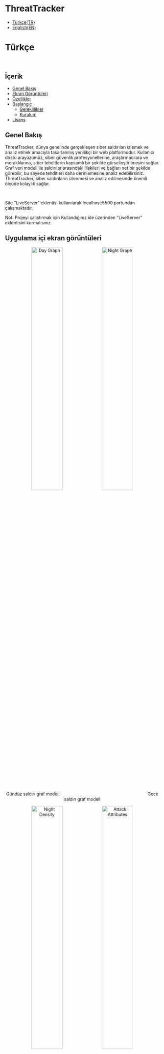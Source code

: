 # ThreatTracker

- [Türkçe(TR)](#türkçe)
- [English(EN)](#english)


# Türkçe
<br>

## İçerik

- [Genel Bakış](#genel-bakış)
- [Ekran Görüntüleri](#uygulama-içi-ekran-görüntüleri)
- [Özellikler](#özellikler)
- [Başlangıç](#başlangıç)
  - [Gereklilikler](#gereklilikler)
  - [Kurulum](#kurulum)
- [Lisans](#lisans)

## Genel Bakış

ThreatTracker, dünya genelinde gerçekleşen siber saldırıları izlemek ve analiz etmek amacıyla tasarlanmış yenilikçi bir web platformudur. Kullanıcı dostu arayüzümüz, siber güvenlik profesyonellerine, araştırmacılara ve meraklılarına, siber tehditlerin kapsamlı bir şekilde görselleştirilmesini sağlar. Graf veri modeli ile saldırılar arasındaki ilişkileri ve bağları net bir şekilde görebilir, bu sayede tehditleri daha derinlemesine analiz edebilirsiniz. ThreatTracker, siber saldırıların izlenmesi ve analiz edilmesinde önemli ölçüde kolaylık sağlar.

<br>

Site "LiveServer" eklentisi kullanılarak localhost:5500 portundan çalışmaktadır.

Not: Projeyi çalıştırmak için Kullandığınız ide üzerinden "LiveServer" eklentisini kurmalısınız.

## Uygulama içi ekran görüntüleri


<p align="center">
  <img src="previews/day_graph.png" alt="Day Graph" width="45%">
  <img src="previews/night_graph.png" alt="Night Graph" width="45%">
</p>
<p align="center">
  Gündüz saldırı graf modeli
  &emsp;&emsp;&emsp;&emsp;&emsp;&emsp;&emsp;&emsp;&emsp;&emsp;&emsp;&emsp;&emsp;&emsp;&emsp;&emsp;&emsp;&emsp;&emsp;&emsp;
  Gece saldırı graf modeli
</p>
<p align="center">
  <img src="previews/night_density.png" alt="Night Density" width="45%">
  <img src="previews/attack_attiributes.png" alt="Attack Attributes" width="45%">
</p>
<p align="center">
  Saldırı yoğunluk grafiği
  &emsp;&emsp;&emsp;&emsp;&emsp;&emsp;&emsp;&emsp;&emsp;&emsp;&emsp;&emsp;&emsp;&emsp;&emsp;&emsp;&emsp;&emsp;&emsp;&emsp;
  Saldırı detayları
</p>
<p align="center">
  <img src="previews/dictionary.png" alt="Dictionary" width="45%">
</p>
<p align="center">
  Saldırı sözlüğü
</p>

## Özellikler

### Detaylı Harita Görselleştirmesi:

Dünyanın dört bir yanındaki siber saldırılar detaylı olarak interaktif bir harita üzerinde gösterilir. Kullanıcılar, belirli bölgelerdeki saldırı yoğunluğunu ve kaynaklarını izleyebilir.

### Çeşitli Grafikler ve İstatistikler:

Saldırıların hacmi, türü, kaynak ve hedef ülkeler gibi birçok bilgiyi görselleştiren kapsamlı grafikler. Saldırıların zaman içindeki dağılımını ve trendlerini izleme imkanı.

### Graf Veri Modeli ile Görselleştirme:

Siber saldırıların karmaşık ilişkilerini ve bağlantılarını anlamak için graf veri modeli kullanılır. Saldırı kaynakları, hedefler ve aralarındaki bağlantılar, düğüm ve kenar yapıları ile görselleştirilir. Kullanıcılar, bu model sayesinde siber saldırı ağlarını ve potansiyel tehdit zincirlerini daha iyi analiz edebilir.

### Detaylı Saldırı Analizi:

Her bir siber saldırının türü, hedefi, kaynağı ve önem derecesi gibi detaylı bilgileri sunar. Kullanıcılar, belirli saldırı türlerine odaklanarak derinlemesine analiz yapabilir.

### Öncelik ve Önem Derecesi:

Saldırıların önem derecesine göre sınıflandırılması ve önceliklendirilmesi. Kritik altyapıya yönelik saldırılar gibi yüksek öncelikli tehditlere özel dikkat.

### Etkileşimli ve Kullanıcı Dostu Arayüz:

Kullanıcıların verileri filtreleyip özelleştirebileceği dinamik ve sezgisel bir arayüz. Farklı görselleştirme seçenekleri ile verilerin kolayca anlaşılması sağlanır.


## Başlangıç

### Gereklilikler

Başlamadan önce aşağıdaki gereksinimleri karşıladığınızdan emin olun:

- Kullandığınız ide'de "Live Server" eklentisi kurulu olmalı
- Bu projeyi bilgisayarınıza klonlamalısınız.

### Kurulum

Projeyi yüklemek ve çalıştırmak için şu adımları izleyin:

1. Projeyi yerele klonla:

   ```shell
   git clone https://github.com/Utku-Mese/ThreatTracker.git

2. Proje klasörüne git:

    ```shell
    cd ThreatTracker

3. Projeyi Live Server kullanarak day.html sayfasından başlatın
   
## Lisans

Bu proje [MIT Lisansı](/LICENSE) kapsamında lisanslanmıştır.

### Tasarlayan ve geliştirenler; [Mehmet Utku Meşe](https://www.linkedin.com/in/mehmet-utku-mese/), [Hilal Davas](https://www.linkedin.com/in/hilaldavas/?locale=tr_TR), [Ceren Aydın](https://www.linkedin.com/in/ceren-ayd%C4%B1n-538067234/).


<br>
<hr>
<hr>
<br>

# English
<br>
## Table of Contents

- [Overview](#overview)
- [Features](#features)
- [In App Screenshots](#in-app-screenshots)
- [Getting Started](#getting-started)
  - [Prerequisites](#prerequisites)
  - [Installation](#installation)
- [License](#license)

## Overview

ThreatTracker is an innovative web platform designed to track and analyze cyber attacks occurring worldwide. Our user-friendly interface provides cybersecurity professionals, researchers, and enthusiasts with a comprehensive visualization of cyber threats. By using a graph data model, you can clearly see the relationships and connections between attacks, allowing for a deeper analysis of threats. ThreatTracker significantly facilitates the monitoring and analysis of cyber attacks.

<br>

The site runs on localhost:5500 port using the "LiveServer" plugin.

Note: To run the project, you must install the "LiveServer" plugin on the ide you are using.

## In App Screenshots

<p align="center">
  <img src="previews/day_graph.png" alt="Day Graph" width="45%">
  <img src="previews/night_graph.png" alt="Night Graph" width="45%">
</p>
<p align="center">
  Day attack graph model
  &emsp;&emsp;&emsp;&emsp;&emsp;&emsp;&emsp;&emsp;&emsp;&emsp;&emsp;&emsp;&emsp;&emsp;&emsp;&emsp;&emsp;&emsp;&emsp;&emsp;
  Night attack graph model
</p>
<p align="center">
  <img src="previews/night_density.png" alt="Night Density" width="45%">
  <img src="previews/attack_attiributes.png" alt="Attack Attributes" width="45%">
</p>
<p align="center">
  Attack density chart
  &emsp;&emsp;&emsp;&emsp;&emsp;&emsp;&emsp;&emsp;&emsp;&emsp;&emsp;&emsp;&emsp;&emsp;&emsp;&emsp;&emsp;&emsp;&emsp;&emsp;
  Attack details
</p>
<p align="center">
  <img src="previews/dictionary.png" alt="Dictionary" width="45%">
</p>
<p align="center">
  Attack dictionary
</p>

## Features

### Detailed Map Visualization:

Cyber attacks from around the world are detailedly showcased on an interactive map. Users can track the intensity and origins of attacks in specific regions.

### Various Graphs and Statistics:

Comprehensive graphs visualize various information such as the volume, type, sources, and target countries of attacks. Users can observe the distribution and trends of attacks over time.

### Visualization with Graph Data Model:

A graph data model is utilized to understand the complex relationships and connections of cyber attacks. Attack sources, targets, and their connections are visualized with node and edge structures. Users can better analyze cyber attack networks and potential threat chains through this model.

### Detailed Attack Analysis:

Detailed information about each cyber attack is provided, including type, target, source, and severity. Users can conduct in-depth analysis by focusing on specific types of attacks.

### Priority and Severity Classification:

Attacks are classified and prioritized based on their severity. Special attention is given to high-priority threats such as attacks on critical infrastructure.

### Interactive and User-Friendly Interface:

A dynamic and intuitive interface enables users to filter and customize data. Different visualization options ensure easy understanding of the data.


## Getting Started

### Prerequisites

Before you start, make sure you meet the following requirements:

- "Live Server" plugin must be installed in the ide you use
- You must clone this project to your computer.

### Installation

To install and run the project locally, follow these steps:

1. Local clone project:

   ```shell
   git clone https://github.com/Utku-Mese/ThreatTracker.git

2. Go to project folder:

    ```shell
    cd ThreatTracker

3. Start the project from day.html page using Live Server

## License

This project is licensed under the [MIT License](/LICENSE).

### Designed and developed with by [Mehmet Utku Meşe](https://www.linkedin.com/in/mehmet-utku-mese/), [Hilal Davas](https://www.linkedin.com/in/hilaldavas/?locale=tr_TR), [Ceren Aydın](https://www.linkedin.com/in/ceren-ayd%C4%B1n-538067234/).


